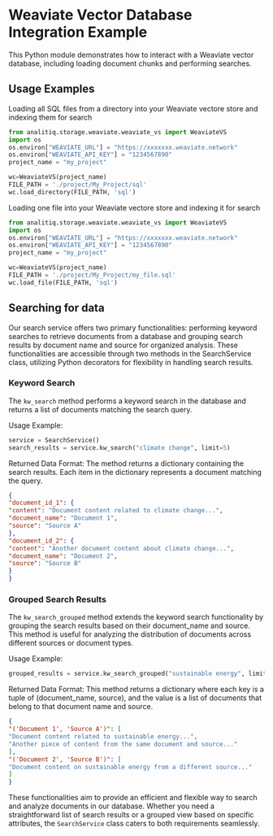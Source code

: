 # Weaviate Vector Database Integration Example

This Python module demonstrates how to interact with a Weaviate vector database, including loading document chunks and performing searches.

## Usage Examples

Loading all SQL files from a directory into your Weaviate vectore store and indexing them for search

```python
from analitiq.storage.weaviate.weaviate_vs import WeaviateVS
import os
os.environ["WEAVIATE_URL"] = "https://xxxxxxx.weaviate.network"
os.environ["WEAVIATE_API_KEY"] = "1234567890"
project_name = "my_project"

wc=WeaviateVS(project_name)
FILE_PATH = './project/My_Project/sql'
wc.load_directory(FILE_PATH, 'sql')
```

Loading one file into your Weaviate vectore store and indexing it for search

```python
from analitiq.storage.weaviate.weaviate_vs import WeaviateVS
import os
os.environ["WEAVIATE_URL"] = "https://xxxxxxx.weaviate.network"
os.environ["WEAVIATE_API_KEY"] = "1234567890"
project_name = "my_project"

wc=WeaviateVS(project_name)
FILE_PATH = './project/My_Project/my_file.sql'
wc.load_file(FILE_PATH, 'sql')
```

## Searching for data
Our search service offers two primary functionalities: performing keyword searches to retrieve documents from a database and grouping search results by document name and source for organized analysis. These functionalities are accessible through two methods in the SearchService class, utilizing Python decorators for flexibility in handling search results.

### Keyword Search
The `kw_search` method performs a keyword search in the database and returns a list of documents matching the search query.

Usage Example:
```python
service = SearchService()
search_results = service.kw_search("climate change", limit=5)
```
Returned Data Format:
The method returns a dictionary containing the search results. Each item in the dictionary represents a document matching the query.

```json
{
"document_id_1": {
"content": "Document content related to climate change...",
"document_name": "Document 1",
"source": "Source A"
},
"document_id_2": {
"content": "Another document content about climate change...",
"document_name": "Document 2",
"source": "Source B"
}
}
```
### Grouped Search Results
The `kw_search_grouped` method extends the keyword search functionality by grouping the search results based on their document_name and source. This method is useful for analyzing the distribution of documents across different sources or document types.

Usage Example:
```python
grouped_results = service.kw_search_grouped("sustainable energy", limit=5)
```
Returned Data Format:
This method returns a dictionary where each key is a tuple of (document_name, source), and the value is a list of documents that belong to that document name and source.

```json
{
"('Document 1', 'Source A')": [
"Document content related to sustainable energy...",
"Another piece of content from the same document and source..."
],
"('Document 2', 'Source B')": [
"Document content on sustainable energy from a different source..."
]
}
```
These functionalities aim to provide an efficient and flexible way to search and analyze documents in our database. Whether you need a straightforward list of search results or a grouped view based on specific attributes, the `SearchService` class caters to both requirements seamlessly.



